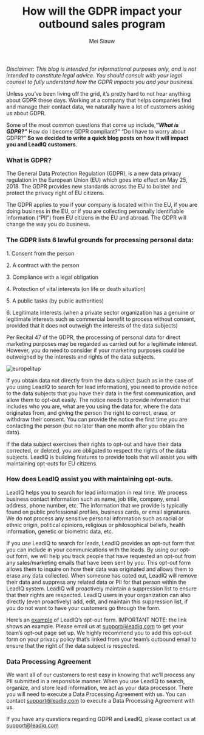 ﻿---
layout: blog
title: How will the GDPR impact your outbound sales program
description: If you are working in prospecting, there is a pretty good chance you’re going to get an opportunity to pitch to prospects in person. With the fall events season starting to kick off in the next few weeks, I figured it’d be a good idea to jump into this topic. We have new BDRs going to their first events this month, so why not share our internal secrets with the world? If events are a battle, more than half the fight is won or loss before the event even starts. You need to be reaching out to prospects attending before the event even happens
coverImage: 
publishDate: Apr 30, 2018

author: Mei Siauw
authorProfile: Ryan O'Hara has been an early employee at several startups helping them with marketing and prospecting tactics, including Dyn who was acquired by Oracle for $600+ million in 2016. He's had prospecting campaigns featured in Fortune, Mashable, and TheNextWeb. Ryan specializes in branding, business development, prospecting, and coaching people on how to make good digital first impressions. He also mentors two accelerators, The Iron Yard and The Alpha Loft, and hosts The Prospecting Podcast.
authorImage: 
---

_Disclaimer: This blog is intended for informational purposes only, and is not intended to constitute legal advice. You should consult with your legal counsel to fully understand how the GDPR impacts you and your business._

Unless you’ve been living off the grid, it’s pretty hard to not hear anything about GDPR these days. Working at a company that helps companies find and manage their contact data, we naturally have a lot of customers asking us about GDPR.

Some of the most common questions that come up include,_**“What is GDPR?”**_ How do I become GDPR compliant?” “Do I have to worry about GDPR?” **So we decided to write a quick blog posts on how it will impact you and LeadIQ customers.**

### What is GDPR?

The General Data Protection Regulation (GDPR), is a new data privacy regulation in the European Union (EU) which goes into effect on May 25, 2018. The GDPR provides new standards across the EU to bolster and protect the privacy right of EU citizens.

The GDPR applies to you if your company is located within the EU, if you are doing business in the EU, or if you are collecting personally identifiable information (“PII”) from EU citizens in the EU and abroad. The GDPR will change the way you do business.

### The GDPR lists 6 lawful grounds for processing personal data:

1\. Consent from the person

2\. A contract with the person

3\. Compliance with a legal obligation

4\. Protection of vital interests (on life or death situation)

5\. A public tasks (by public authorities)

6\. Legitimate interests (when a private sector organization has a genuine or legitimate interests such as commercial benefit to process without consent, provided that it does not outweigh the interests of the data subjects)

Per Recital 47 of the GDPR, the processing of personal data for direct marketing purposes may be regarded as carried out for a legitimate interest. However, you do need to consider if your marketing purposes could be outweighed by the interests and rights of the data subjects.

![europelitup](/img/europelitup.jpg)

If you obtain data not directly from the data subject (such as in the case of you using LeadIQ to search for lead information), you need to provide notice to the data subjects that you have their data in the first communication, and allow them to opt-out easily. The notice needs to provide information that includes who you are, what are you using the data for, where the data originates from, and giving the person the right to correct, erase, or withdraw their consent. You can provide the notice the first time you are contacting the person (but no later than one month after you obtain the data).

If the data subject exercises their rights to opt-out and have their data corrected, or deleted, you are obligated to respect the rights of the data subjects. LeadIQ is building features to provide tools that will assist you with maintaining opt-outs for EU citizens.

### How does LeadIQ assist you with maintaining opt-outs.

LeadIQ helps you to search for lead information in real time. We process business contact information such as name, job title, company, email address, phone number, etc. The information that we provide is typically found on public professional profiles, business cards, or email signatures. We do not process any sensitive personal information such as racial or ethnic origin, political opinions, religious or philosophical beliefs, health information, genetic or biometric data, etc.

If you use LeadIQ to search for leads, LeadIQ provides an opt-out form that you can include in your communications with the leads. By using our opt-out form, we will help you track people that have requested an opt-out from any sales/marketing emails that have been sent by you. This opt-out form allows them to inquire on how their data was originated and allows them to erase any data collected. When someone has opted out, LeadIQ will remove their data and suppress any related data or PII for that person within the LeadIQ system. LeadIQ will proactively maintain a suppression list to ensure that their rights are respected. LeadIQ users in your organization can also directly (even proactively) add, edit, and maintain this suppression list, if you do not want to have your customers go through the form.

Here’s an [example](https://privacy-central.typeform.com/to/CIZlgP?team=xxxxx) of LeadIQ’s opt-out form. IMPORTANT NOTE: the link shows an example. Please email us at support@leadiq.com to get your team’s opt-out page set up. We highly recommend you to add this opt-out form on your privacy policy that’s linked from your team’s outbound email to ensure that the right of the data subject is respected.

### Data Processing Agreement

We want all of our customers to rest easy in knowing that we’ll process any PII submitted in a responsible manner. When you use LeadIQ to search, organize, and store lead information, we act as your data processor. There you will need to execute a Data Processing Agreement with us. You can contact support@leadiq.com to execute a Data Processing Agreement with us.

If you have any questions regarding GDPR and LeadIQ, please contact us at [support@leadiq.com](mailto:support@leadiq.com)
